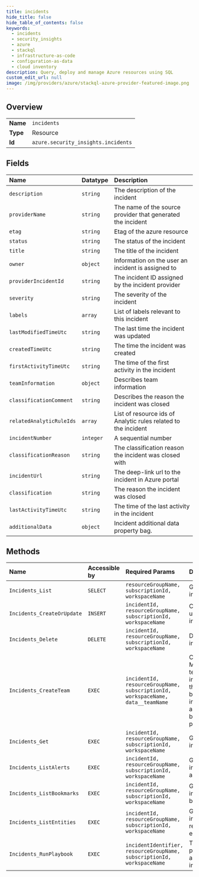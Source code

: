 ```yaml
---
title: incidents
hide_title: false
hide_table_of_contents: false
keywords:
  - incidents
  - security_insights
  - azure    
  - stackql
  - infrastructure-as-code
  - configuration-as-data
  - cloud inventory
description: Query, deploy and manage Azure resources using SQL
custom_edit_url: null
image: /img/providers/azure/stackql-azure-provider-featured-image.png
---
```

  
    

## Overview
<table><tbody>
<tr><td><b>Name</b></td><td><code>incidents</code></td></tr>
<tr><td><b>Type</b></td><td>Resource</td></tr>
<tr><td><b>Id</b></td><td><code>azure.security_insights.incidents</code></td></tr>
</tbody></table>

## Fields
| Name | Datatype | Description |
|:-----|:---------|:------------|
| `description` | `string` | The description of the incident |
| `providerName` | `string` | The name of the source provider that generated the incident |
| `etag` | `string` | Etag of the azure resource |
| `status` | `string` | The status of the incident |
| `title` | `string` | The title of the incident |
| `owner` | `object` | Information on the user an incident is assigned to |
| `providerIncidentId` | `string` | The incident ID assigned by the incident provider |
| `severity` | `string` | The severity of the incident |
| `labels` | `array` | List of labels relevant to this incident |
| `lastModifiedTimeUtc` | `string` | The last time the incident was updated |
| `createdTimeUtc` | `string` | The time the incident was created |
| `firstActivityTimeUtc` | `string` | The time of the first activity in the incident |
| `teamInformation` | `object` | Describes team information |
| `classificationComment` | `string` | Describes the reason the incident was closed |
| `relatedAnalyticRuleIds` | `array` | List of resource ids of Analytic rules related to the incident |
| `incidentNumber` | `integer` | A sequential number |
| `classificationReason` | `string` | The classification reason the incident was closed with |
| `incidentUrl` | `string` | The deep-link url to the incident in Azure portal |
| `classification` | `string` | The reason the incident was closed |
| `lastActivityTimeUtc` | `string` | The time of the last activity in the incident |
| `additionalData` | `object` | Incident additional data property bag. |
## Methods
| Name | Accessible by | Required Params | Description |
|:-----|:--------------|:----------------|:------------|
| `Incidents_List` | `SELECT` | `resourceGroupName, subscriptionId, workspaceName` | Gets all incidents. |
| `Incidents_CreateOrUpdate` | `INSERT` | `incidentId, resourceGroupName, subscriptionId, workspaceName` | Creates or updates the incident. |
| `Incidents_Delete` | `DELETE` | `incidentId, resourceGroupName, subscriptionId, workspaceName` | Delete the incident. |
| `Incidents_CreateTeam` | `EXEC` | `incidentId, resourceGroupName, subscriptionId, workspaceName, data__teamName` | Creates a Microsoft team to investigate the incident by sharing information and insights between participants. |
| `Incidents_Get` | `EXEC` | `incidentId, resourceGroupName, subscriptionId, workspaceName` | Gets an incident. |
| `Incidents_ListAlerts` | `EXEC` | `incidentId, resourceGroupName, subscriptionId, workspaceName` | Gets all incident alerts. |
| `Incidents_ListBookmarks` | `EXEC` | `incidentId, resourceGroupName, subscriptionId, workspaceName` | Gets all incident bookmarks. |
| `Incidents_ListEntities` | `EXEC` | `incidentId, resourceGroupName, subscriptionId, workspaceName` | Gets all incident related entities. |
| `Incidents_RunPlaybook` | `EXEC` | `incidentIdentifier, resourceGroupName, subscriptionId, workspaceName` | Triggers playbook on a specific incident |
